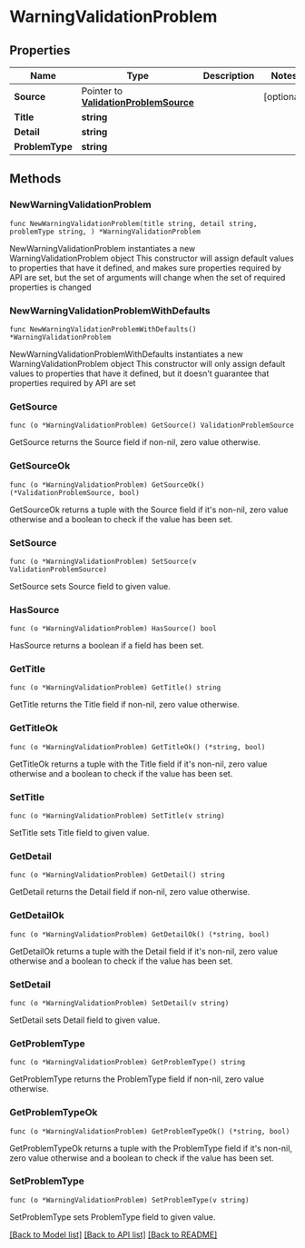 # WarningValidationProblem

## Properties

Name | Type | Description | Notes
------------ | ------------- | ------------- | -------------
**Source** | Pointer to [**ValidationProblemSource**](ValidationProblemSource.md) |  | [optional] 
**Title** | **string** |  | 
**Detail** | **string** |  | 
**ProblemType** | **string** |  | 

## Methods

### NewWarningValidationProblem

`func NewWarningValidationProblem(title string, detail string, problemType string, ) *WarningValidationProblem`

NewWarningValidationProblem instantiates a new WarningValidationProblem object
This constructor will assign default values to properties that have it defined,
and makes sure properties required by API are set, but the set of arguments
will change when the set of required properties is changed

### NewWarningValidationProblemWithDefaults

`func NewWarningValidationProblemWithDefaults() *WarningValidationProblem`

NewWarningValidationProblemWithDefaults instantiates a new WarningValidationProblem object
This constructor will only assign default values to properties that have it defined,
but it doesn't guarantee that properties required by API are set

### GetSource

`func (o *WarningValidationProblem) GetSource() ValidationProblemSource`

GetSource returns the Source field if non-nil, zero value otherwise.

### GetSourceOk

`func (o *WarningValidationProblem) GetSourceOk() (*ValidationProblemSource, bool)`

GetSourceOk returns a tuple with the Source field if it's non-nil, zero value otherwise
and a boolean to check if the value has been set.

### SetSource

`func (o *WarningValidationProblem) SetSource(v ValidationProblemSource)`

SetSource sets Source field to given value.

### HasSource

`func (o *WarningValidationProblem) HasSource() bool`

HasSource returns a boolean if a field has been set.

### GetTitle

`func (o *WarningValidationProblem) GetTitle() string`

GetTitle returns the Title field if non-nil, zero value otherwise.

### GetTitleOk

`func (o *WarningValidationProblem) GetTitleOk() (*string, bool)`

GetTitleOk returns a tuple with the Title field if it's non-nil, zero value otherwise
and a boolean to check if the value has been set.

### SetTitle

`func (o *WarningValidationProblem) SetTitle(v string)`

SetTitle sets Title field to given value.


### GetDetail

`func (o *WarningValidationProblem) GetDetail() string`

GetDetail returns the Detail field if non-nil, zero value otherwise.

### GetDetailOk

`func (o *WarningValidationProblem) GetDetailOk() (*string, bool)`

GetDetailOk returns a tuple with the Detail field if it's non-nil, zero value otherwise
and a boolean to check if the value has been set.

### SetDetail

`func (o *WarningValidationProblem) SetDetail(v string)`

SetDetail sets Detail field to given value.


### GetProblemType

`func (o *WarningValidationProblem) GetProblemType() string`

GetProblemType returns the ProblemType field if non-nil, zero value otherwise.

### GetProblemTypeOk

`func (o *WarningValidationProblem) GetProblemTypeOk() (*string, bool)`

GetProblemTypeOk returns a tuple with the ProblemType field if it's non-nil, zero value otherwise
and a boolean to check if the value has been set.

### SetProblemType

`func (o *WarningValidationProblem) SetProblemType(v string)`

SetProblemType sets ProblemType field to given value.



[[Back to Model list]](../README.md#documentation-for-models) [[Back to API list]](../README.md#documentation-for-api-endpoints) [[Back to README]](../README.md)


